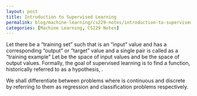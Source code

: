 ```yaml
---
layout: post
title: Introduction to Supervised Learning
permalink: blog/machine-learning/cs229-notes/introduction-to-supervised-learning
categories: [Machine Learning, CS229 Notes]
---
```


Let there be a “training set” such that is an “input” value and has a corresponding “output” or “target” value and a single pair is called as a “training example” Let be the space of input values and be the space of output values. Formally, the goal of supervised learning is to find a function, historically referred to as a hypothesis, .

We shall differentiate between problems where is continuous and discrete by referring to them as regression and classification problems respectively.
